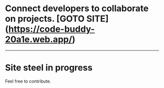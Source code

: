# Connect developers to collaborate on projects.   [GOTO SITE] (https://code-buddy-20a1e.web.app/) 
--------- 
# Site steel in progress
Feel free to contribute.
